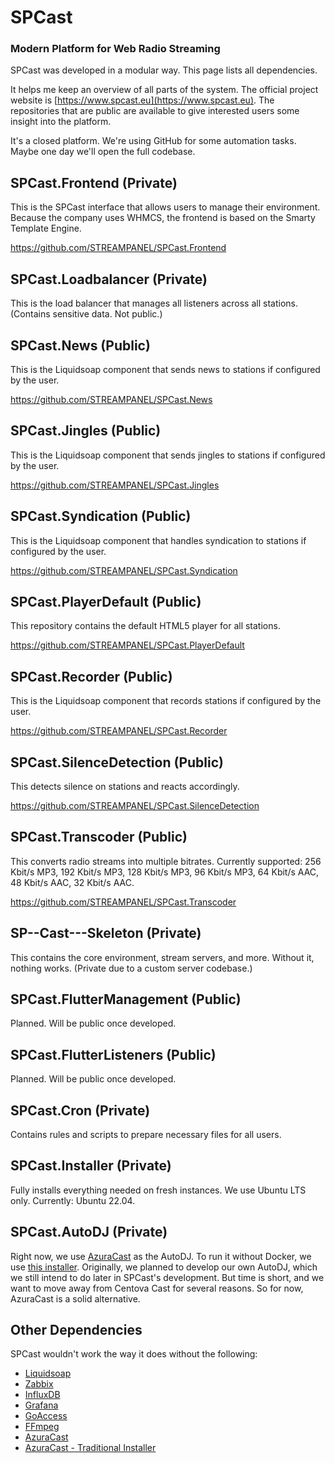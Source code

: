# SPCast
### Modern Platform for Web Radio Streaming

SPCast was developed in a modular way. This page lists all dependencies.

It helps me keep an overview of all parts of the system.
The official project website is [https://www.spcast.eu](https://www.spcast.eu).
The repositories that are public are available to give interested users some insight into the platform.

It's a closed platform. We're using GitHub for some automation tasks.
Maybe one day we'll open the full codebase.

## SPCast.Frontend (Private)

This is the SPCast interface that allows users to manage their environment. Because the company uses WHMCS, the frontend is based on the Smarty Template Engine.

https://github.com/STREAMPANEL/SPCast.Frontend

## SPCast.Loadbalancer (Private)

This is the load balancer that manages all listeners across all stations.
(Contains sensitive data. Not public.)

## SPCast.News (Public)

This is the Liquidsoap component that sends news to stations if configured by the user.

https://github.com/STREAMPANEL/SPCast.News

## SPCast.Jingles (Public)

This is the Liquidsoap component that sends jingles to stations if configured by the user.

https://github.com/STREAMPANEL/SPCast.Jingles

## SPCast.Syndication (Public)

This is the Liquidsoap component that handles syndication to stations if configured by the user.

https://github.com/STREAMPANEL/SPCast.Syndication

## SPCast.PlayerDefault (Public)

This repository contains the default HTML5 player for all stations.

https://github.com/STREAMPANEL/SPCast.PlayerDefault

## SPCast.Recorder (Public)

This is the Liquidsoap component that records stations if configured by the user.

https://github.com/STREAMPANEL/SPCast.Recorder

## SPCast.SilenceDetection (Public)

This detects silence on stations and reacts accordingly.

https://github.com/STREAMPANEL/SPCast.SilenceDetection

## SPCast.Transcoder (Public)

This converts radio streams into multiple bitrates.
Currently supported: 256 Kbit/s MP3, 192 Kbit/s MP3, 128 Kbit/s MP3, 96 Kbit/s MP3, 64 Kbit/s AAC, 48 Kbit/s AAC, 32 Kbit/s AAC.

https://github.com/STREAMPANEL/SPCast.Transcoder

## SP--Cast---Skeleton (Private)

This contains the core environment, stream servers, and more. Without it, nothing works.
(Private due to a custom server codebase.)

## SPCast.FlutterManagement (Public)

Planned. Will be public once developed.

## SPCast.FlutterListeners (Public)

Planned. Will be public once developed.

## SPCast.Cron (Private)

Contains rules and scripts to prepare necessary files for all users.

## SPCast.Installer (Private)

Fully installs everything needed on fresh instances. We use Ubuntu LTS only. Currently: Ubuntu 22.04.

## SPCast.AutoDJ (Private)

Right now, we use [AzuraCast](https://github.com/AzuraCast/AzuraCast) as the AutoDJ. To run it without Docker, we use [this installer](https://github.com/scysys/AzuraCast-Ubuntu).
Originally, we planned to develop our own AutoDJ, which we still intend to do later in SPCast's development.
But time is short, and we want to move away from Centova Cast for several reasons. So for now, AzuraCast is a solid alternative.

## Other Dependencies

SPCast wouldn't work the way it does without the following:

- [Liquidsoap](https://github.com/savonet/liquidsoap)
- [Zabbix](https://github.com/zabbix/zabbix)
- [InfluxDB](https://github.com/influxdata/influxdb)
- [Grafana](https://github.com/grafana/grafana)
- [GoAccess](https://github.com/allinurl/goaccess)
- [FFmpeg](https://github.com/FFmpeg/FFmpeg)
- [AzuraCast](https://github.com/AzuraCast/AzuraCast)
- [AzuraCast - Traditional Installer](https://github.com/scysys/AzuraCast-Ubuntu)
